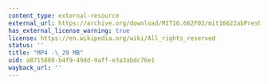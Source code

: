 ```yaml
---
content_type: external-resource
external_url: https://archive.org/download/MIT16.662F03/mit16622abPresMay03-220k.mp4
has_external_license_warning: true
license: https://en.wikipedia.org/wiki/All_rights_reserved
status: ''
title: "MP4 -\_29 MB"
uid: a8715880-b4f9-49dd-9aff-e3a3abdc76e1
wayback_url: ''
---
```

